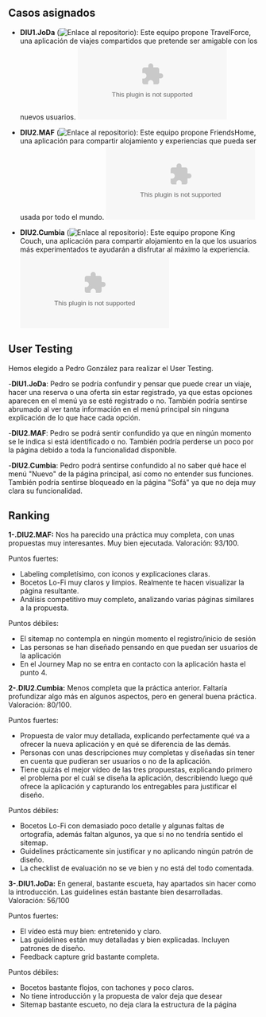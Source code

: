 Casos asignados
---

- **DIU1.JoDa** (![Enlace al repositorio](https://github.com/JoseMR6/DIU20)): Este equipo propone TravelForce, una aplicación de viajes compartidos que pretende ser amigable con los nuevos usuarios. ![Enlace a la hoja de evaluación](DIU1.JoDa_review.xls)

- **DIU2.MAF** (![Enlace al repositorio](https://github.com/franmolsan/DIU20)): Este equipo propone FriendsHome, una aplicación para compartir alojamiento y experiencias que pueda ser usada por todo el mundo. ![Enlace a la hoja de evaluación](DIU2.MAF_review.xls)

- **DIU2.Cumbia** (![Enlace al repositorio](https://github.com/sergiostars27/Practicas_DIU)): Este equipo propone King Couch, una aplicación para compartir alojamiento en la que los usuarios más experimentados te ayudarán a disfrutar al máximo la experiencia. ![Enlace a la hoja de evaluación](DIU2.Cumbia_review.xls)

User Testing
---

Hemos elegido a Pedro González para realizar el User Testing.

-**DIU1.JoDa**: Pedro se podría confundir y pensar que puede crear un viaje, hacer una reserva o una oferta sin estar registrado, ya que estas opciones aparecen en el menú ya se esté registrado o no. También podría sentirse abrumado al ver tanta información en el menú principal sin ninguna explicación de lo que hace cada opción.

-**DIU2.MAF**: Pedro se podrá sentir confundido ya que en ningún momento se le indica si está identificado o no. También podría perderse un poco por la página debido a toda la funcionalidad disponible.

-**DIU2.Cumbia**: Pedro podrá sentirse confundido al no saber qué hace el menú "Nuevo" de la página principal, así como no entender sus funciones. También podría sentirse bloqueado en la página "Sofá" ya que no deja muy clara su funcionalidad.

Ranking
---

**1-.DIU2.MAF:** Nos ha parecido una práctica muy completa, con unas propuestas muy interesantes. Muy bien ejecutada. Valoración: 93/100.

Puntos fuertes:
  - Labeling completísimo, con iconos y explicaciones claras.
  - Bocetos Lo-Fi muy claros y limpios. Realmente te hacen visualizar la página resultante.
  - Análisis competitivo muy completo, analizando varias páginas similares a la propuesta.
  
Puntos débiles:
  - El sitemap no contempla en ningún momento el registro/inicio de sesión
  - Las personas se han diseñado pensando en que puedan ser usuarios de la aplicación
  - En el Journey Map no se entra en contacto con la aplicación hasta el punto 4.
  
**2-.DIU2.Cumbia:** Menos completa que la práctica anterior. Faltaría profundizar algo más en algunos aspectos, pero en general buena práctica. Valoración: 80/100.

Puntos fuertes:
  - Propuesta de valor muy detallada, explicando perfectamente qué va a ofrecer la nueva aplicación y en qué se diferencia de las demás.
  - Personas con unas descripciones muy completas y diseñadas sin tener en cuenta que pudieran ser usuarios o no de la aplicación.
  - Tiene quizás el mejor vídeo de las tres propuestas, explicando primero el problema por el cuál se diseña la aplicación, describiendo luego qué ofrece la aplicación y capturando los entregables para justificar el diseño.
  
 Puntos débiles:
  - Bocetos Lo-Fi con demasiado poco detalle y algunas faltas de ortografía, además faltan algunos, ya que si no no tendría sentido el sitemap.
  - Guidelines prácticamente sin justificar y no aplicando ningún patrón de diseño.
  - La checklist de evaluación no se ve bien y no está del todo comentada.
  
**3-.DIU1.JoDa:** En general, bastante escueta, hay apartados sin hacer como la introducción. Las guidelines están bastante bien desarrolladas. Valoración: 56/100

Puntos fuertes:
  - El vídeo está muy bien: entretenido y claro.
  - Las guidelines están muy detalladas y bien explicadas. Incluyen patrones de diseño.
  - Feedback capture grid bastante completa.
  
Puntos débiles:
  - Bocetos bastante flojos, con tachones y poco claros.
  - No tiene introducción y la propuesta de valor deja que desear
  - Sitemap bastante escueto, no deja clara la estructura de la página

